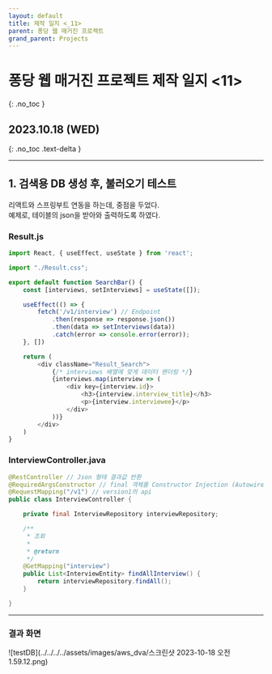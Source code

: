 ```yaml
---
layout: default
title: 제작 일지 <_11>
parent: 퐁당 웹 매거진 프로젝트
grand_parent: Projects
---
```


# 퐁당 웹 매거진 프로젝트 제작 일지 <11>
{: .no_toc }

## 2023.10.18 (WED)
{: .no_toc .text-delta }

---

## 1. 검색용 DB 생성 후, 불러오기 테스트

리액트와 스프링부트 연동을 하는데, 중점을 두었다.  
예제로, 테이블의 json을 받아와 출력하도록 하였다.

### Result.js
```javascript
import React, { useEffect, useState } from 'react';

import "./Result.css";

export default function SearchBar() {
    const [interviews, setInterviews] = useState([]);

    useEffect(() => {
        fetch('/v1/interview') // Endpoint
            .then(response => response.json())
            .then(data => setInterviews(data))
            .catch(error => console.error(error));
    }, [])

    return (
        <div className="Result_Search">
            {/* interviews 배열에 맞게 데이터 렌더링 */}
            {interviews.map(interview => (
                <div key={interview.id}>
                    <h3>{interview.interview_title}</h3>
                    <p>{interview.interviewee}</p>
                </div>
            ))}
        </div>
    )
}
```

### InterviewController.java
```java
@RestController // Json 형태 결과값 반환
@RequiredArgsConstructor // final 객체를 Constructor Injection (Autowired 역할)
@RequestMapping("/v1") // version1의 api
public class InterviewController {

    private final InterviewRepository interviewRepository;

    /**
     * 조회
     *
     * @return
     */
    @GetMapping("interview")
    public List<InterviewEntity> findAllInterview() {
        return interviewRepository.findAll();
    }

}
```
---

### 결과 화면
![testDB](../../../../assets/images/aws_dva/스크린샷 2023-10-18 오전 1.59.12.png)